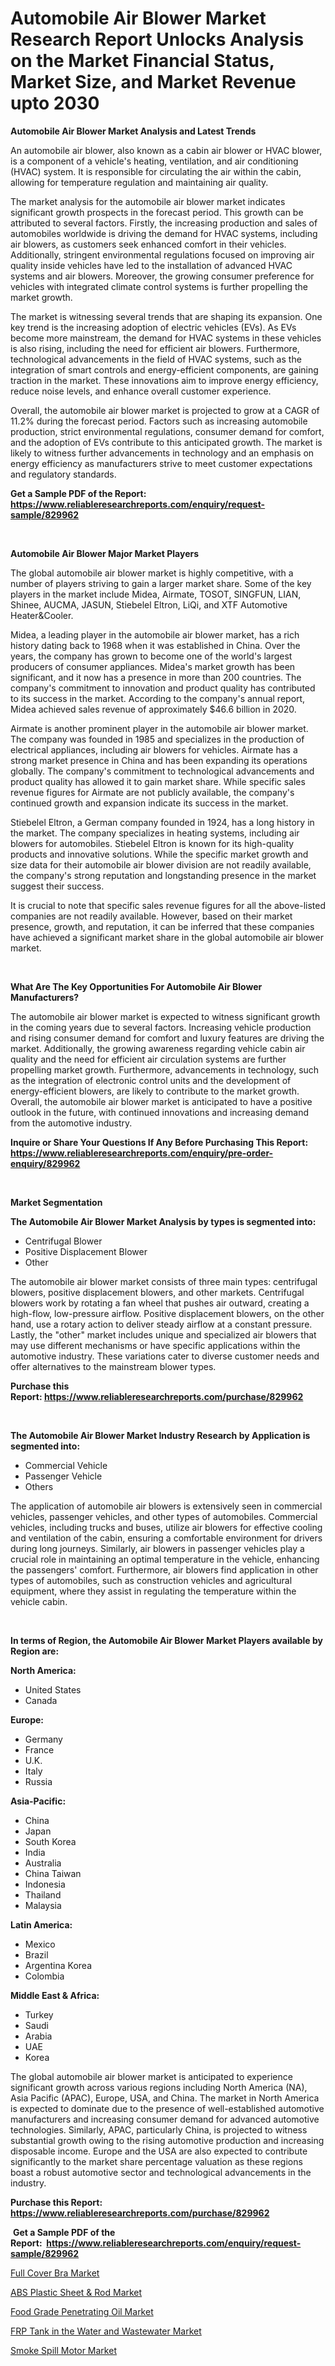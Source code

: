 <p><h1>Automobile Air Blower Market Research Report Unlocks Analysis on the Market Financial Status, Market Size, and Market Revenue upto 2030</h1></p><p><strong>Automobile Air Blower Market Analysis and Latest Trends</strong></p>
<p><p>An automobile air blower, also known as a cabin air blower or HVAC blower, is a component of a vehicle's heating, ventilation, and air conditioning (HVAC) system. It is responsible for circulating the air within the cabin, allowing for temperature regulation and maintaining air quality.</p><p>The market analysis for the automobile air blower market indicates significant growth prospects in the forecast period. This growth can be attributed to several factors. Firstly, the increasing production and sales of automobiles worldwide is driving the demand for HVAC systems, including air blowers, as customers seek enhanced comfort in their vehicles. Additionally, stringent environmental regulations focused on improving air quality inside vehicles have led to the installation of advanced HVAC systems and air blowers. Moreover, the growing consumer preference for vehicles with integrated climate control systems is further propelling the market growth.</p><p>The market is witnessing several trends that are shaping its expansion. One key trend is the increasing adoption of electric vehicles (EVs). As EVs become more mainstream, the demand for HVAC systems in these vehicles is also rising, including the need for efficient air blowers. Furthermore, technological advancements in the field of HVAC systems, such as the integration of smart controls and energy-efficient components, are gaining traction in the market. These innovations aim to improve energy efficiency, reduce noise levels, and enhance overall customer experience.</p><p>Overall, the automobile air blower market is projected to grow at a CAGR of 11.2% during the forecast period. Factors such as increasing automobile production, strict environmental regulations, consumer demand for comfort, and the adoption of EVs contribute to this anticipated growth. The market is likely to witness further advancements in technology and an emphasis on energy efficiency as manufacturers strive to meet customer expectations and regulatory standards.</p></p>
<p><strong>Get a Sample PDF of the Report:&nbsp; <a href="https://www.reliableresearchreports.com/enquiry/request-sample/829962">https://www.reliableresearchreports.com/enquiry/request-sample/829962</a></strong></p>
<p>&nbsp;</p>
<p><strong>Automobile Air Blower Major Market Players</strong></p>
<p><p>The global automobile air blower market is highly competitive, with a number of players striving to gain a larger market share. Some of the key players in the market include Midea, Airmate, TOSOT, SINGFUN, LIAN, Shinee, AUCMA, JASUN, Stiebelel Eltron, LiQi, and XTF Automotive Heater&Cooler.</p><p>Midea, a leading player in the automobile air blower market, has a rich history dating back to 1968 when it was established in China. Over the years, the company has grown to become one of the world's largest producers of consumer appliances. Midea's market growth has been significant, and it now has a presence in more than 200 countries. The company's commitment to innovation and product quality has contributed to its success in the market. According to the company's annual report, Midea achieved sales revenue of approximately $46.6 billion in 2020.</p><p>Airmate is another prominent player in the automobile air blower market. The company was founded in 1985 and specializes in the production of electrical appliances, including air blowers for vehicles. Airmate has a strong market presence in China and has been expanding its operations globally. The company's commitment to technological advancements and product quality has allowed it to gain market share. While specific sales revenue figures for Airmate are not publicly available, the company's continued growth and expansion indicate its success in the market.</p><p>Stiebelel Eltron, a German company founded in 1924, has a long history in the market. The company specializes in heating systems, including air blowers for automobiles. Stiebelel Eltron is known for its high-quality products and innovative solutions. While the specific market growth and size data for their automobile air blower division are not readily available, the company's strong reputation and longstanding presence in the market suggest their success.</p><p>It is crucial to note that specific sales revenue figures for all the above-listed companies are not readily available. However, based on their market presence, growth, and reputation, it can be inferred that these companies have achieved a significant market share in the global automobile air blower market.</p></p>
<p>&nbsp;</p>
<p><strong>What Are The Key Opportunities For Automobile Air Blower Manufacturers?</strong></p>
<p><p>The automobile air blower market is expected to witness significant growth in the coming years due to several factors. Increasing vehicle production and rising consumer demand for comfort and luxury features are driving the market. Additionally, the growing awareness regarding vehicle cabin air quality and the need for efficient air circulation systems are further propelling market growth. Furthermore, advancements in technology, such as the integration of electronic control units and the development of energy-efficient blowers, are likely to contribute to the market growth. Overall, the automobile air blower market is anticipated to have a positive outlook in the future, with continued innovations and increasing demand from the automotive industry.</p></p>
<p><strong>Inquire or Share Your Questions If Any Before Purchasing This Report: <a href="https://www.reliableresearchreports.com/enquiry/pre-order-enquiry/829962">https://www.reliableresearchreports.com/enquiry/pre-order-enquiry/829962</a></strong></p>
<p>&nbsp;</p>
<p><strong>Market Segmentation</strong></p>
<p><strong>The Automobile Air Blower Market Analysis by types is segmented into:</strong></p>
<p><ul><li>Centrifugal Blower</li><li>Positive Displacement Blower</li><li>Other</li></ul></p>
<p><p>The automobile air blower market consists of three main types: centrifugal blowers, positive displacement blowers, and other markets. Centrifugal blowers work by rotating a fan wheel that pushes air outward, creating a high-flow, low-pressure airflow. Positive displacement blowers, on the other hand, use a rotary action to deliver steady airflow at a constant pressure. Lastly, the "other" market includes unique and specialized air blowers that may use different mechanisms or have specific applications within the automotive industry. These variations cater to diverse customer needs and offer alternatives to the mainstream blower types.</p></p>
<p><strong>Purchase this Report:&nbsp;<a href="https://www.reliableresearchreports.com/purchase/829962">https://www.reliableresearchreports.com/purchase/829962</a></strong></p>
<p>&nbsp;</p>
<p><strong>The Automobile Air Blower Market Industry Research by Application is segmented into:</strong></p>
<p><ul><li>Commercial Vehicle</li><li>Passenger Vehicle</li><li>Others</li></ul></p>
<p><p>The application of automobile air blowers is extensively seen in commercial vehicles, passenger vehicles, and other types of automobiles. Commercial vehicles, including trucks and buses, utilize air blowers for effective cooling and ventilation of the cabin, ensuring a comfortable environment for drivers during long journeys. Similarly, air blowers in passenger vehicles play a crucial role in maintaining an optimal temperature in the vehicle, enhancing the passengers' comfort. Furthermore, air blowers find application in other types of automobiles, such as construction vehicles and agricultural equipment, where they assist in regulating the temperature within the vehicle cabin.</p></p>
<p>&nbsp;</p>
<p><strong>In terms of Region, the Automobile Air Blower Market Players available by Region are:</strong></p>
<p>
    <p> <strong> North America: </strong>
        <ul>
            <li>United States</li>
            <li>Canada</li>
        </ul>
        </p> 
    <p> <strong> Europe: </strong>
        <ul>
            <li>Germany</li>
            <li>France</li>
            <li>U.K.</li>
            <li>Italy</li>
            <li>Russia</li>
        </ul>
        </p> 
    <p> <strong> Asia-Pacific: </strong>
        <ul>
            <li>China</li>
            <li>Japan</li>
            <li>South Korea</li>
            <li>India</li>
            <li>Australia</li>
            <li>China Taiwan</li>
            <li>Indonesia</li>
            <li>Thailand</li>
            <li>Malaysia</li>
        </ul>
        </p> 
    <p> <strong> Latin America: </strong>
        <ul>
            <li>Mexico</li>
            <li>Brazil</li>
            <li>Argentina Korea</li>
            <li>Colombia</li>
        </ul>
        </p> 
    <p> <strong> Middle East & Africa: </strong>
        <ul>
            <li>Turkey</li>
            <li>Saudi</li>
            <li>Arabia</li>
            <li>UAE</li>
            <li>Korea</li>
        </ul>
    </p>
    </p>
<p><p>The global automobile air blower market is anticipated to experience significant growth across various regions including North America (NA), Asia Pacific (APAC), Europe, USA, and China. The market in North America is expected to dominate due to the presence of well-established automotive manufacturers and increasing consumer demand for advanced automotive technologies. Similarly, APAC, particularly China, is projected to witness substantial growth owing to the rising automotive production and increasing disposable income. Europe and the USA are also expected to contribute significantly to the market share percentage valuation as these regions boast a robust automotive sector and technological advancements in the industry.</p></p>
<p><strong>Purchase this Report: <a href="https://www.reliableresearchreports.com/purchase/829962">https://www.reliableresearchreports.com/purchase/829962</a></strong></p>
<p>&nbsp;<strong>Get a Sample PDF of the Report:&nbsp;&nbsp;<a href="https://www.reliableresearchreports.com/enquiry/request-sample/829962">https://www.reliableresearchreports.com/enquiry/request-sample/829962</a></strong></p>
<p><strong></strong></p>
<p><p><a href="https://medium.com/@daishawolff/full-cover-bra-market-size-reveals-the-best-marketing-channels-in-global-industry-f6df866f512e">Full Cover Bra Market</a></p><p><a href="https://www.linkedin.com/pulse/abs-plastic-sheet-amp-rod-market-challenges-opportunities/">ABS Plastic Sheet & Rod Market</a></p><p><a href="https://www.linkedin.com/pulse/food-grade-penetrating-oil-market-size-2023-2030-global/">Food Grade Penetrating Oil Market</a></p><p><a href="https://medium.com/@wilmaheaney/frp-tank-in-the-water-and-wastewater-market-competitive-analysis-market-trends-and-forecast-to-443730574bec">FRP Tank in the Water and Wastewater Market</a></p><p><a href="https://www.linkedin.com/pulse/smoke-spill-motor-market-size-share-amp-trends-analysis-report/">Smoke Spill Motor Market</a></p></p>